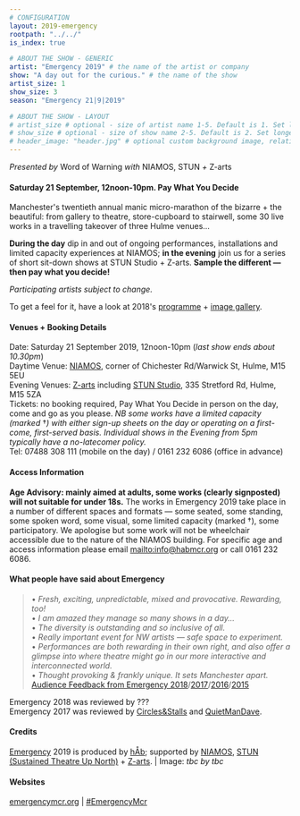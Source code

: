 ```yaml
---
# CONFIGURATION
layout: 2019-emergency
rootpath: "../../"
is_index: true

# ABOUT THE SHOW - GENERIC
artist: "Emergency 2019" # the name of the artist or company
show: "A day out for the curious." # the name of the show
artist_size: 1
show_size: 3
season: "Emergency 21|9|2019"

# ABOUT THE SHOW - LAYOUT
# artist_size # optional - size of artist name 1-5. Default is 1. Set longer names to lower values
# show_size # optional - size of show name 2-5. Default is 2. Set longer names to lower values
# header_image: "header.jpg" # optional custom background image, relative to current page
---
```

*Presented by* Word of Warning *with* NIAMOS, STUN *+* Z-arts           
         
#### Saturday 21 September, 12noon-10pm. Pay What You Decide             
Manchester's twentieth annual manic micro-marathon of the bizarre + the beautiful: from gallery to theatre, store-cupboard to stairwell, some 30 live works in a travelling takeover of three Hulme venues…         
            
**During the day** dip in and out of ongoing performances, installations and limited capacity experiences at NIAMOS; **in the evening** join us for a series of short sit-down shows at STUN Studio + Z-arts. **Sample the different — then pay what you decide!**          
        
*Participating artists subject to change.*         
        
To get a feel for it, have a look at 2018's [programme](/archive/2018-emergency) + [image gallery](/galleries/2018-emergency).         
         
#### Venues + Booking Details         
Date: Saturday 21 September 2019, 12noon-10pm (*last show ends about 10.30pm*)           
Daytime Venue: <a href="http://www.niamos.space" target="_blank">NIAMOS</a>, corner of Chichester Rd/Warwick St, Hulme, M15 5EU        
Evening Venues: <a href="http://www.z-arts.org/about-us/getting-here" target="_blank">Z-arts</a> including <a href="http://stunlive.com" target="_blank">STUN Studio</a>, 335 Stretford Rd, Hulme, M15 5ZA        
Tickets: no booking required, Pay What You Decide in person on the day, come and go as you please. *NB some works have a limited capacity (marked* †*) with either sign-up sheets on the day or operating on a first-come, first-served basis. Individual shows in the Evening from 5pm typically have a no-latecomer policy.*       
Tel: 07488 308 111 (mobile on the day) / 0161 232 6086 (office in advance)          
         
#### Access Information       
**Age Advisory: mainly aimed at adults, some works (clearly signposted) will not suitable for under 18s.** The works in Emergency 2019 take place in a number of different spaces and formats — some seated, some standing, some spoken word, some visual, some limited capacity (marked †), some participatory. We apologise but some work will not be wheelchair accessible due to the nature of the NIAMOS building. For specific age and access information please email <mailto:info@habmcr.org> or call 0161 232 6086.        
            
#### What people have said about Emergency         
>• *Fresh, exciting, unpredictable, mixed and provocative. Rewarding, too!*<br>• *I am amazed they manage so many shows in a day…*<br>• *The diversity is outstanding and so inclusive of all.*<br>• *Really important event for NW artists — safe space to experiment.*<br>• *Performances are both rewarding in their own right, and also offer a glimpse into where theatre might go in our more interactive and interconnected world.*<br>• *Thought provoking & frankly unique. It sets Manchester apart.*<br>[Audience Feedback from Emergency 2018](/archive/2018-emergency)/[2017](/archive/2017-emergency)/[2016](/archive/2016-emergency)/[2015](/archive/2015-emergency)          
         
Emergency 2018 was reviewed by ???<br>Emergency 2017 was reviewed by <a href="http://circlesandstalls.wordpress.com/2017/10/01/emergency-2017" target="_blank">Circles&Stalls</a> and <a href="http://quietmandave.co.uk/2017/10/emergency-2017" target="_blank">QuietManDave</a>.        
          
#### Credits         
[Emergency](/hab/emergency) 2019 is produced by [hÅb](/hab); supported by <a href="http://www.niamos.space" target="_blank">NIAMOS</a>, <a href="http://stunlive.com" target="_blank">STUN (Sustained Theatre Up North)</a> + <a href="http://www.z-arts.org" target="_blank">Z-arts</a>. | Image: *tbc by tbc*         
               
#### Websites
<a href="http://emergencymcr.org" target="_blank">emergencymcr.org</a> | <a href="http://twitter.com/hashtag/EmergencyMcr" target="_blank">#EmergencyMcr</a>
